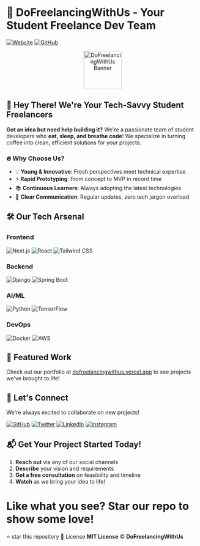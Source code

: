 # 🚀 DoFreelancingWithUs - Your Student Freelance Dev Team  

[![Website](https://img.shields.io/badge/Visit-Our%20Website-blue?style=for-the-badge&logo=vercel)](https://dofreelancingwithus.vercel.app/)
[![GitHub](https://img.shields.io/badge/Star-Our%20Repo-yellow?style=for-the-badge&logo=github)](https://github.com/dofreelancingwithus/dofreelancingwithus)

<div align="center">
  <img src="https://dofreelancingwithus.vercel.app/dfwu.png" alt="DoFreelancingWithUs Banner" width="100">
</div>

## 👋 Hey There! We're Your Tech-Savvy Student Freelancers

**Got an idea but need help building it?** We're a passionate team of student developers who **eat, sleep, and breathe code**! We specialize in turning coffee into clean, efficient solutions for your projects.

### 🔥 Why Choose Us?
- 💡 **Young & Innovative**: Fresh perspectives meet technical expertise
- ⚡ **Rapid Prototyping**: From concept to MVP in record time
- 📚 **Continuous Learners**: Always adopting the latest technologies
- 💬 **Clear Communication**: Regular updates, zero tech jargon overload

## 🛠️ Our Tech Arsenal

### Frontend
![Next.js](https://img.shields.io/badge/Next.js-000000?style=for-the-badge&logo=nextdotjs)
![React](https://img.shields.io/badge/React-61DAFB?style=for-the-badge&logo=react&logoColor=white)
![Tailwind CSS](https://img.shields.io/badge/Tailwind_CSS-38B2AC?style=for-the-badge&logo=tailwind-css)

### Backend
![Django](https://img.shields.io/badge/Django-092E20?style=for-the-badge&logo=django)
![Spring Boot](https://img.shields.io/badge/Spring_Boot-6DB33F?style=for-the-badge&logo=spring)

### AI/ML
![Python](https://img.shields.io/badge/Python-3776AB?style=for-the-badge&logo=python)
![TensorFlow](https://img.shields.io/badge/TensorFlow-FF6F00?style=for-the-badge&logo=tensorflow)

### DevOps
![Docker](https://img.shields.io/badge/Docker-2496ED?style=for-the-badge&logo=docker)
![AWS](https://img.shields.io/badge/AWS-232F3E?style=for-the-badge&logo=amazon-aws)

## 🌟 Featured Work
Check out our portfolio at [dofreelancingwithus.vercel.app](https://dofreelancingwithus.vercel.app) to see projects we've brought to life!

## 💌 Let's Connect
We're always excited to collaborate on new projects!

[![GitHub](https://img.shields.io/badge/GitHub-181717?style=for-the-badge&logo=github)](https://github.com/dofreelancingwithus)
[![Twitter](https://img.shields.io/badge/Twitter-1DA1F2?style=for-the-badge&logo=twitter)](https://x.com/dofreelacing15)
[![LinkedIn](https://img.shields.io/badge/LinkedIn-0A66C2?style=for-the-badge&logo=linkedin)](https://www.linkedin.com/in/dofreelancingwithus)
[![Instagram](https://img.shields.io/badge/Instagram-E4405F?style=for-the-badge&logo=instagram)](https://www.instagram.com/dofreelancingwithus)

## 📬 Get Your Project Started Today!
1. **Reach out** via any of our social channels
2. **Describe** your vision and requirements
3. **Get a free consultation** on feasibility and timeline
4. **Watch** as we bring your idea to life!



# Like what you see? Star our repo to show some love!
⭐ star this repository
📜 License
**MIT License** © **DoFreelancingWithUs**  

```bash




